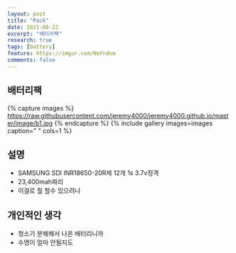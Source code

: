 ```yaml
---
layout: post
title: "Pack"
date: 2021-08-22
excerpt: "배터리팩"
research: true
tags: [battery]
feature: https://imgur.com/NeFndvm
comments: false
---
```


## 배터리팩
{% capture images %}
https://raw.githubusercontent.com/jeremy4000/jeremy4000.github.io/master/image/b1.jpg
{% endcapture %}
{% include gallery images=images caption=" " cols=1 %}


## 설명
* SAMSUNG SDI INR18650-20R제 12개 1s 3.7v정격 
* 23,400mah짜리
* 이걸로 뭘 할수 있으려나

## 개인적인 생각
* 청소기 분해해서 나온 배터리니까
* 수명이 얼마 안될지도

